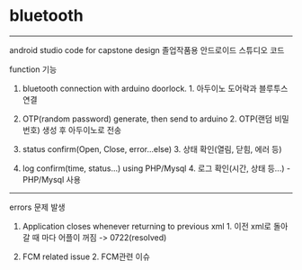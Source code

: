 # bluetooth

----------------------------------------------------------------------------------------------------------
android studio code for capstone design
졸업작품용 안드로이드 스튜디오 코드

function 기능
1. bluetooth connection with arduino doorlock.    1. 아두이노 도어락과 블루투스 연결

2. OTP(random password) generate, then send to arduino    2. OTP(랜덤 비밀번호) 생성 후 아두이노로 전송

3. status confirm(Open, Close, error...else)    3. 상태 확인(열림, 닫힘, 에러 등)

4. log confirm(time, status...) using PHP/Mysql   4. 로그 확인(시간, 상태 등...) - PHP/Mysql 사용

--------------------------------------------------------------------------------------------------------------

errors
문제 발생

1. Application closes whenever returning to previous xml   1. 이전 xml로 돌아갈 때 마다 어플이 꺼짐
-> 0722(resolved)

2. FCM related issue   2. FCM관련 이슈
